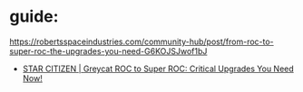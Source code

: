 # guide:
https://robertsspaceindustries.com/community-hub/post/from-roc-to-super-roc-the-upgrades-you-need-G6KOJSJwof1bJ

- [STAR CITIZEN | Greycat ROC to Super ROC: Critical Upgrades You Need Now!](https://youtu.be/JLo-O0ptw-0)
